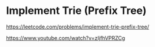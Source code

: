 # Implement Trie (Prefix Tree)

https://leetcode.com/problems/implement-trie-prefix-tree/

https://www.youtube.com/watch?v=zIjfhVPRZCg